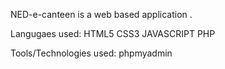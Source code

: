 NED-e-canteen is a web based application .

Langugaes used:
HTML5
CSS3
JAVASCRIPT
PHP 

Tools/Technologies used:
phpmyadmin
